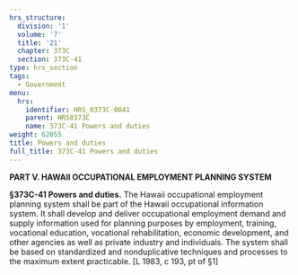 ```yaml
---
hrs_structure:
  division: '1'
  volume: '7'
  title: '21'
  chapter: 373C
  section: 373C-41
type: hrs_section
tags:
  - Government
menu:
  hrs:
    identifier: HRS_0373C-0041
    parent: HRS0373C
    name: 373C-41 Powers and duties
weight: 62055
title: Powers and duties
full_title: 373C-41 Powers and duties
---
```

**PART V. HAWAII OCCUPATIONAL EMPLOYMENT PLANNING SYSTEM**

**§373C-41 Powers and duties.** The Hawaii occupational employment planning system shall be part of the Hawaii occupational information system. It shall develop and deliver occupational employment demand and supply information used for planning purposes by employment, training, vocational education, vocational rehabilitation, economic development, and other agencies as well as private industry and individuals. The system shall be based on standardized and nonduplicative techniques and processes to the maximum extent practicable. [L 1983, c 193, pt of §1]